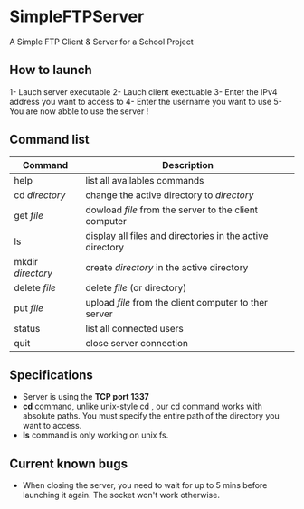 # SimpleFTPServer
A Simple FTP Client &amp; Server for a School Project

## How to launch 
1- Lauch server executable
2- Lauch client exectuable
3- Enter the IPv4 address you want to access to
4- Enter the username you want to use
5- You are now abble to use the server !

## Command list
| Command             | Description                                                 |
|---------------------|-------------------------------------------------------------|
| help                | list all availables commands                                |
| cd _directory_      | change the active directory to _directory_                  |
| get _file_          | dowload _file_ from the server to the client computer       |
| ls                  | display all files and directories in the active directory   | 
| mkdir _directory_   | create _directory_ in the active directory                  |
| delete _file_       | delete _file_ (or directory)                                |
| put _file_          | upload _file_ from the client computer to ther server       |
| status              | list all connected users                                    |
| quit                | close server connection                                     |

## Specifications
- Server is using the **TCP port 1337**
- **cd** command, unlike unix-style cd , our cd command works with absolute paths. You must specify the entire path of the directory you  want to access.
- **ls** command is only working on unix fs.

## Current known bugs
- When closing the server, you need to wait for up to 5 mins before launching it again. The socket won't work otherwise.
